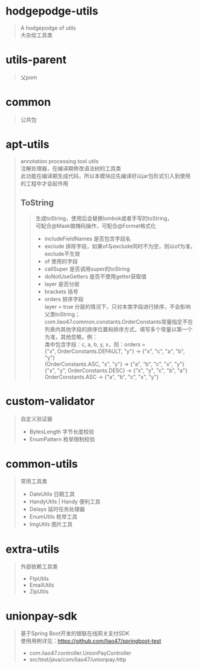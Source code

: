 # hodgepodge-utils
> A hodgepodge of utils  
> 大杂烩工具类
# utils-parent
> 父pom
# common
> 公共包
# apt-utils
> annotation processing tool utils  
> 注解处理器，在编译期修改语法树的工具类  
> 此功能在编译期生成代码，所以本模块应先编译好以jar包形式引入到使用的工程中才会起作用
> ## ToString
>> 生成toString，使用后会替换lombok或者手写的toString，  
>> 可配合@Mask做掩码操作，可配合@Format格式化
>> * includeFieldNames 是否包含字段名
>> * exclude 排除字段，如果of与exclude同时不为空，则以of为准，exclude不生效
>> * of 使用的字段
>> * callSuper 是否调用super的toString
>> * doNotUseGetters 是否不使用getter获取值
>> * layer 是否分层
>> * brackets 括号
>> * orders 排序字段  
layer = true 分层的情况下，只对本类字段进行排序，不会影响父类toString；  
com.liao47.common.constants.OrderConstants常量指定不在列表内其他字段的排序位置和排序方式，填写多个常量以第一个为准，其他忽略，例：  
类中包含字段：c, a, b, y, x，则：orders =  
{"x", OrderConstants.DEFAULT, "y"} → {"x", "c", "a", "b", "y"}  
{OrderConstants.ASC, "x", "y"} → {"a", "b", "c", "x", "y"}  
{"x", "y", OrderConstants.DESC} → {"x", "y", "c", "b", "a"}  
OrderConstants.ASC → {"a", "b", "c", "x", "y"}
# custom-validator
> 自定义验证器
> * BytesLength 字节长度校验
> * EnumPattern 枚举限制校验
# common-utils
> 常用工具类
> * DateUtils 日期工具
> * HandyUtils | Handy 便利工具
> * Delays 延时任务处理器
> * EnumUtils 枚举工具
> * ImgUtils 图片工具
# extra-utils
> 外部依赖工具类
> * FtpUtils
> * EmailUtils
> * ZipUtils
# unionpay-sdk
> 基于Spring Boot开发的银联在线网关支付SDK  
> 使用用例详见：https://github.com/liao47/springboot-test  
> * com.liao47.controller.UnionPayController  
> * src/test/java/com/liao47/unionpay.http